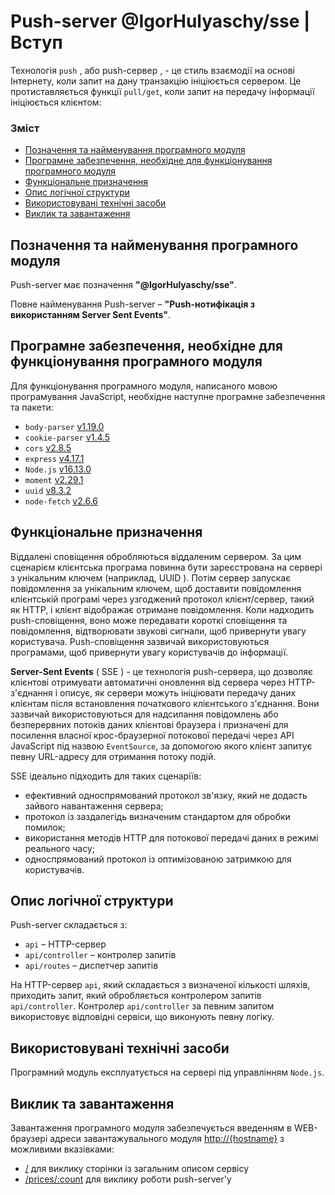# Push-server @IgorHulyaschy/sse | Вступ

Технологія ```push``` , або push-сервер , - це стиль взаємодії на основі Інтернету, коли запит на дану транзакцію ініціюється сервером. Це протиставляється функції ```pull/get```, коли запит на передачу інформації ініціюється клієнтом:



### Зміст
- [Позначення та найменування програмного модуля](#name)
- [Програмне забезпечення, необхідне для функціонування програмного модуля](#software)
- [Функціональне призначення](#function)
- [Опис логічної структури](#structure)
- [Використовувані технічні засоби](#hardware)
- [Виклик та завантаження](#run)

<a name="name"></a>
<h2>Позначення та найменування програмного модуля</h2>

Push-server має позначення **"@IgorHulyaschy/sse"**.

Повне найменування Push-server – **"Push-нотифікація з використанням Server Sent Events"**.


<a name="software"></a>
<h2>Програмне забезпечення, необхідне для функціонування програмного модуля</h2>

Для функціонування програмного модуля, написаного мовою програмування JavaScript, необхідне наступне програмне забезпечення та пакети:

- `body-parser` [v1.19.0](https://www.npmjs.com/package/body-parser/v/1.19.0)
- `cookie-parser` [v1.4.5](https://www.npmjs.com/package/cookie-parser/v/1.4.5)
- `cors` [v2.8.5](https://www.npmjs.com/package/cors/v/2.8.5)
- `express` [v4.17.1](https://www.npmjs.com/package/express/v/4.17.1)
- `Node.js` [v16.13.0](https://nodejs.org/download/release/v16.13.0/)
- `moment` [v2.29.1](https://www.npmjs.com/package/moment)
- `uuid` [v8.3.2](https://www.npmjs.com/search?q=uuid)
- `node-fetch` [v2.6.6](https://www.npmjs.com/package/node-fetch)


<a name="function"></a>
<h2>Функціональне призначення</h2>

Віддалені сповіщення обробляються віддаленим сервером. За цим сценарієм клієнтська програма повинна бути зареєстрована на сервері з унікальним ключем (наприклад, UUID ). Потім сервер запускає повідомлення за унікальним ключем, щоб доставити повідомлення клієнтській програмі через узгоджений протокол клієнт/сервер, такий як HTTP, і клієнт відображає отримане повідомлення. Коли надходить push-сповіщення, воно може передавати короткі сповіщення та повідомлення, відтворювати звукові сигнали, щоб привернути увагу користувача. Push-сповіщення зазвичай використовуються програмами, щоб привернути увагу користувачів до інформації.

 **Server-Sent Events** ( SSE ) - це технологія push-сервера, що дозволяє клієнтові отримувати автоматичні оновлення від сервера через HTTP-з'єднання і описує, як сервери можуть ініціювати передачу даних клієнтам після встановлення початкового клієнтського з'єднання. Вони зазвичай використовуються для надсилання повідомлень або безперервних потоків даних клієнтові браузера і призначені для посилення власної крос-браузерної потокової передачі через API JavaScript під назвою ```EventSource```, за допомогою якого клієнт запитує певну URL-адресу для отримання потоку подій.

SSE ідеально підходить для таких сценаріїв:
- ефективний односпрямований протокол зв'язку, який не додасть зайвого навантаження сервера;
- протокол із заздалегідь визначеним стандартом для обробки помилок;
- використання методів HTTP для потокової передачі даних в режимі реального часу;
- односпрямований протокол із оптимізованою затримкою для користувачів.

<a name="structure"></a>
<h2>Опис логічної структури</h2>

Push-server складається з:
- `api` – HTTP-сервер
- `api/controller` – контролер запитів
- `api/routes` – диспетчер запитів

На HTTP-сервер `api`, який складається з визначеної кількості шляхів, приходить запит, який обробляється контролером запитів `api/controller`. Контролер `api/controller` за певним запитом використовує відповідні сервіси, що виконують певну логіку.

<a name="hardware"></a>
<h2>Використовувані технічні засоби</h2>

Програмний модуль експлуатується на сервері під управлінням `Node.js`.

<a name="run"></a>
<h2>Виклик та завантаження</h2>

Завантаження програмного модуля забезпечується введенням в WEB-браузері адреси завантажувального модуля [http://{hostname}](http://localhost:3000/) з можливими вказівками:
- [/](http://localhost:3000/) для виклику сторінки із загальним описом сервісу
- [/prices/:count](http://localhost:8080/prices/5) для виклику роботи push-server'у

